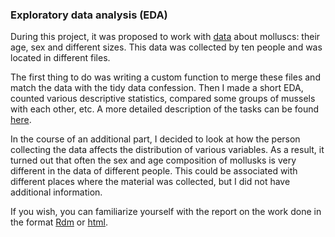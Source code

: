 ### Exploratory data analysis (EDA) <a name="eda"></a>

During this project, it was proposed to work with [data](https://github.com/danon6868/BI_Stat_2020/tree/main/project_eda/Data) about molluscs: their age, sex and different sizes. This data was collected by ten people and was located in different files.

The first thing to do was writing a custom function to merge these files and match the data with the tidy data confession. Then I made a short EDA, counted various descriptive statistics, compared some groups of mussels with each other, etc. A more detailed description of the tasks can be found [here](https://github.com/danon6868/BI_Stat_2020/blob/main/project_eda/Project_1.pdf). 

In the course of an additional part, I decided to look at how the person collecting the data affects the distribution of various variables. As a result, it turned out that often the sex and age composition of mollusks is very different in the data of different people. This could be associated with different places where the material was collected, but I did not have additional information.

If you wish, you can familiarize yourself with the report on the work done in the format [Rdm](https://github.com/danon6868/BI_Stat_2020/blob/main/project_eda/project_eda.rmd) or [html](https://danon6868.github.io/BI_Stat_2020/project_eda).
